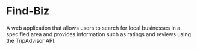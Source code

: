 # Find-Biz
A web application that allows users to search for local businesses in a specified area and provides information such as ratings and reviews using the TripAdvisor API.
